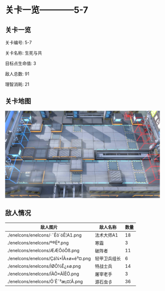 # 关卡一览————5-7


## 关卡一览

关卡编号: 5-7

关卡名称: 生死与共

目标点生命值: 3

敌人总数: 91

理智消耗: 21


## 关卡地图
![5-7](./oprMap/5-7.png)

## 敌人情况

| 敌人图片 | 敌人名称 | 数量  |
|---------|-----|-----|
| ./eneIcons/eneIcons/·¨Êõ´óÊ¦A1.png| 法术大师A1  |   18  |
| ./eneIcons/eneIcons/º®Ëª.png| 寒霜  |   3  |
| ./eneIcons/eneIcons/ÆÆÕóÕß.png| 破阵者  |   11  |
| ./eneIcons/eneIcons/Çá¼×ÎÀ±ø×é³¤.png| 轻甲卫兵组长  |   6  |
| ./eneIcons/eneIcons/ÌØÕ½Ê¿±ø.png| 特战士兵  |   14  |
| ./eneIcons/eneIcons/ÍÀÔ×ÀÏÊÖ.png| 屠宰老手  |   3  |
| ./eneIcons/eneIcons/Ô´Ê¯³æ¡¤¦Â.png| 源石虫·β  |   36  |
